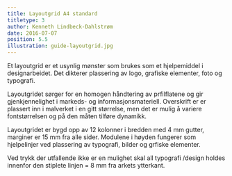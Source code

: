 ```yaml
---
title: Layoutgrid A4 standard
titletype: 3
author: Kenneth Lindbeck-Dahlstrøm
date: 2016-07-07
position: 5.5
illustration: guide-layoutgrid.jpg
---
```


Et layoutgrid er et usynlig mønster som brukes som et hjelpemiddel i designarbeidet. Det dikterer plassering av logo, grafiske elementer, foto og typografi.

Layoutgridet sørger for en homogen håndtering av prfilflatene og gir gjenkjennelighet i markeds- og informasjonsmateriell. Overskrift er er plassert inn i malverket i en gitt størrelse, men det er mulig å variere fontstørrelsen og på den måten tilføre dynamikk.

Layoutgridet er bygd opp av 12 kolonner i bredden med 4 mm gutter, marginer er 15 mm fra alle sider. Modulene i høyden fungerer som hjelpelinjer ved plassering av typografi, bilder og grfiske elementer.

Ved trykk der utfallende ikke er en mulighet skal all typografi /design holdes innenfor den stiplete linjen = 8 mm fra arkets ytterkant.
